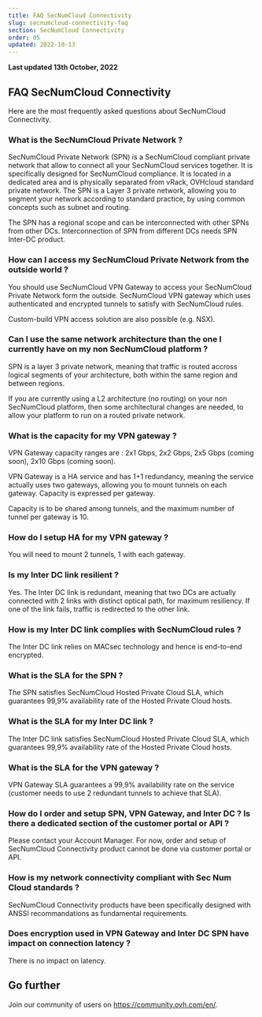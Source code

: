 ```yaml
---
title: FAQ SecNumCloud Connectivity
slug: secnumcloud-connectivity-faq
section: SecNumCloud Connectivity
order: 05
updated: 2022-10-13
---
```


**Last updated 13th October, 2022**

## FAQ SecNumCloud Connectivity

Here are the most frequently asked questions about SecNumCloud Connectivity.

### What is the SecNumCloud Private Network ?

SecNumCloud Private Network (SPN) is a SecNumCloud compliant private network that allow to connect all your SecNumCloud services together. It is specifically designed for SecNumCloud compliance. It is located in a dedicated area and is physically separated from vRack, OVHcloud standard private network. The SPN is a Layer 3 private network, allowing you to segment your network according to standard practice, by using common concepts such as subnet and routing.

The SPN has a regional scope and can be interconnected with other SPNs from other DCs. Interconnection of SPN from different DCs needs SPN Inter-DC product.

### How can I access my SecNumCloud Private Network from the outside world ?

You should use SecNumCloud VPN Gateway to access your SecNumCloud Private Network form the outside. SecNumCloud VPN gateway which uses authenticated and encrypted tunnels to satisfy with SecNumCloud rules.

Custom-build VPN access solution are also possible (e.g. NSX).

### Can I use the same network architecture than the one I currently have on my non SecNumCloud platform ?

SPN is a layer 3 private network, meaning that traffic is routed accross logical segments of your architecture, both within the same region and between regions.

If you are currently using a L2 architecture (no routing) on your non SecNumCloud platform, then some architectural changes are needed, to allow your platform to run on a routed private network.

### What is the capacity for my VPN gateway ?

VPN Gateway capacity ranges are : 2x1 Gbps, 2x2 Gbps, 2x5 Gbps (coming soon), 2x10 Gbps (coming soon).

VPN Gateway is a HA service and has 1+1 redundancy, meaning the service actually uses two gateways, allowing you to mount tunnels on each gateway. Capacity is expressed per gateway.

Capacity is to be shared among tunnels, and the maximum number of tunnel per gateway is 10.

### How do I setup HA for my VPN gateway ?

You will need to mount 2 tunnels, 1 with each gateway.

### Is my Inter DC link resilient ?

Yes. The Inter DC link is redundant, meaning that two DCs are actually connected with 2 links with distinct optical path, for maximum resiliency. If one of the link fails, traffic is redirected to the other link.

### How is my Inter DC link complies with SecNumCloud rules ?

The Inter DC link relies on MACsec technology and hence is end-to-end encrypted.

### What is the SLA for the SPN ?

The SPN satisfies SecNumCloud Hosted Private Cloud SLA, which guarantees 99,9% availability rate of the Hosted Private Cloud hosts.

### What is the SLA for my Inter DC link ?

The Inter DC link satisfies SecNumCloud Hosted Private Cloud SLA, which guarantees 99,9% availability rate of the Hosted Private Cloud hosts.

### What is the SLA for the VPN gateway ?

VPN Gateway SLA guarantees a 99,9% availability rate on the service (customer needs to use 2 redundant tunnels to achieve that SLA).

### How do I order and setup SPN, VPN Gateway, and Inter DC ? Is there a dedicated section of the customer portal or API ?

Please contact your Account Manager. For now, order and setup of SecNumCloud Connectivity product cannot be done via customer portal or API.

### How is my network connectivity compliant with Sec Num Cloud standards ?

SecNumCloud Connectivity products have been specifically designed with ANSSI recommandations as fundamental requirements.

### Does encryption used in VPN Gateway and Inter DC SPN have impact on connection latency ?

There is no impact on latency.

## Go further

Join our community of users on <https://community.ovh.com/en/>.